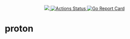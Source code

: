 <!-- <p align="center"><img src="" alt="" height="100px"></p> -->

<div align="center">
  <a href="https://codecov.io/gh/lsytj0413/proton" > 
    <img src="https://codecov.io/gh/lsytj0413/proton/branch/master/graph/badge.svg?token=XM1YHY2D3R"/> 
  </a>
  <a href="https://github.com/lsytj0413/proton/actions">
    <img src="https://github.com/lsytj0413/proton/workflows/Unit%20tests/badge.svg" alt="Actions Status">
  </a>
  <a href="https://goreportcard.com/report/github.com/lsytj0413/proton">
    <img src="https://goreportcard.com/badge/github.com/lsytj0413/proton?style=flat-square" alt="Go Report Card">
  </a>
</div>

# proton
